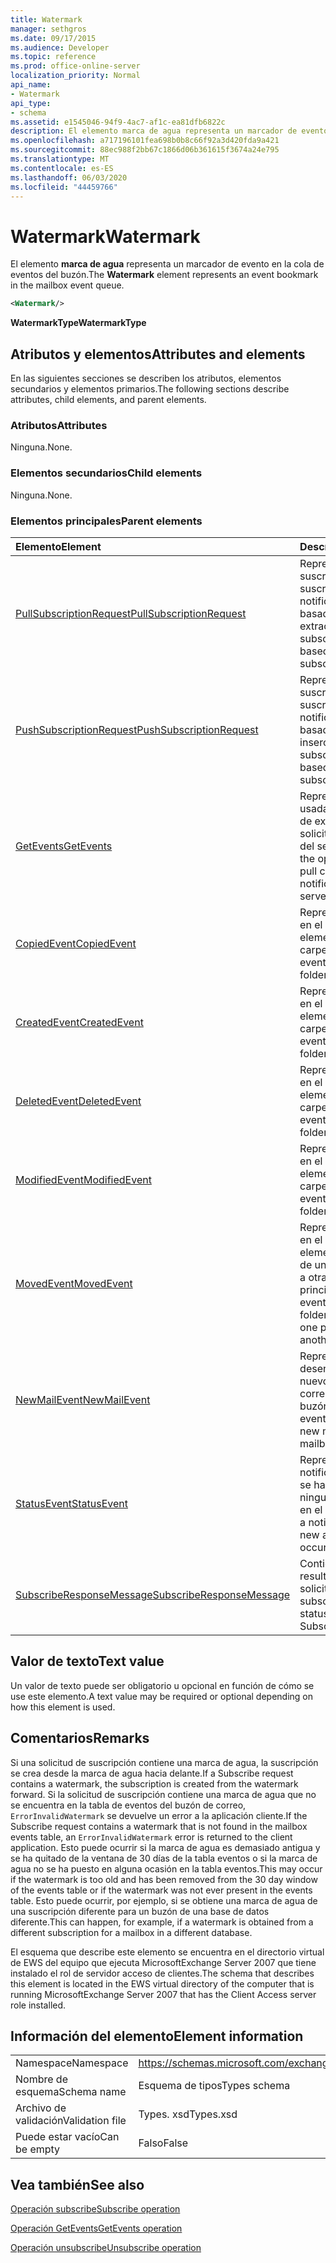 ```yaml
---
title: Watermark
manager: sethgros
ms.date: 09/17/2015
ms.audience: Developer
ms.topic: reference
ms.prod: office-online-server
localization_priority: Normal
api_name:
- Watermark
api_type:
- schema
ms.assetid: e1545046-94f9-4ac7-af1c-ea81dfb6822c
description: El elemento marca de agua representa un marcador de evento en la cola de eventos del buzón.
ms.openlocfilehash: a717196101fea698b0b8c66f92a3d420fda9a421
ms.sourcegitcommit: 88ec988f2bb67c1866d06b361615f3674a24e795
ms.translationtype: MT
ms.contentlocale: es-ES
ms.lasthandoff: 06/03/2020
ms.locfileid: "44459766"
---
```

# <a name="watermark"></a><span data-ttu-id="98468-103">Watermark</span><span class="sxs-lookup"><span data-stu-id="98468-103">Watermark</span></span>

<span data-ttu-id="98468-104">El elemento **marca de agua** representa un marcador de evento en la cola de eventos del buzón.</span><span class="sxs-lookup"><span data-stu-id="98468-104">The **Watermark** element represents an event bookmark in the mailbox event queue.</span></span> 
  
```xml
<Watermark/>
```

 <span data-ttu-id="98468-105">**WatermarkType**</span><span class="sxs-lookup"><span data-stu-id="98468-105">**WatermarkType**</span></span>
## <a name="attributes-and-elements"></a><span data-ttu-id="98468-106">Atributos y elementos</span><span class="sxs-lookup"><span data-stu-id="98468-106">Attributes and elements</span></span>

<span data-ttu-id="98468-107">En las siguientes secciones se describen los atributos, elementos secundarios y elementos primarios.</span><span class="sxs-lookup"><span data-stu-id="98468-107">The following sections describe attributes, child elements, and parent elements.</span></span>
  
### <a name="attributes"></a><span data-ttu-id="98468-108">Atributos</span><span class="sxs-lookup"><span data-stu-id="98468-108">Attributes</span></span>

<span data-ttu-id="98468-109">Ninguna.</span><span class="sxs-lookup"><span data-stu-id="98468-109">None.</span></span>
  
### <a name="child-elements"></a><span data-ttu-id="98468-110">Elementos secundarios</span><span class="sxs-lookup"><span data-stu-id="98468-110">Child elements</span></span>

<span data-ttu-id="98468-111">Ninguna.</span><span class="sxs-lookup"><span data-stu-id="98468-111">None.</span></span>
  
### <a name="parent-elements"></a><span data-ttu-id="98468-112">Elementos principales</span><span class="sxs-lookup"><span data-stu-id="98468-112">Parent elements</span></span>

|<span data-ttu-id="98468-113">**Elemento**</span><span class="sxs-lookup"><span data-stu-id="98468-113">**Element**</span></span>|<span data-ttu-id="98468-114">**Descripción**</span><span class="sxs-lookup"><span data-stu-id="98468-114">**Description**</span></span>|
|:-----|:-----|
|[<span data-ttu-id="98468-115">PullSubscriptionRequest</span><span class="sxs-lookup"><span data-stu-id="98468-115">PullSubscriptionRequest</span></span>](pullsubscriptionrequest.md) <br/> |<span data-ttu-id="98468-116">Representa una suscripción a una suscripción de notificación de eventos basada en extracción.</span><span class="sxs-lookup"><span data-stu-id="98468-116">Represents a subscription to a pull-based event notification subscription.</span></span>  <br/> |
|[<span data-ttu-id="98468-117">PushSubscriptionRequest</span><span class="sxs-lookup"><span data-stu-id="98468-117">PushSubscriptionRequest</span></span>](pushsubscriptionrequest.md) <br/> |<span data-ttu-id="98468-118">Representa una suscripción a una suscripción de notificación de eventos basada en inserción.</span><span class="sxs-lookup"><span data-stu-id="98468-118">Represents a subscription to a push-based event notification subscription.</span></span>  <br/> |
|[<span data-ttu-id="98468-119">GetEvents</span><span class="sxs-lookup"><span data-stu-id="98468-119">GetEvents</span></span>](getevents.md) <br/> |<span data-ttu-id="98468-120">Representa la operación usada por los clientes de extracción para solicitar notificaciones del servidor.</span><span class="sxs-lookup"><span data-stu-id="98468-120">Represents the operation used by pull clients to request notifications from the server.</span></span>  <br/> |
|[<span data-ttu-id="98468-121">CopiedEvent</span><span class="sxs-lookup"><span data-stu-id="98468-121">CopiedEvent</span></span>](copiedevent.md) <br/> |<span data-ttu-id="98468-122">Representa un evento en el que se copia un elemento o una carpeta.</span><span class="sxs-lookup"><span data-stu-id="98468-122">Represents an event where an item or folder is copied.</span></span>  <br/> |
|[<span data-ttu-id="98468-123">CreatedEvent</span><span class="sxs-lookup"><span data-stu-id="98468-123">CreatedEvent</span></span>](createdevent.md) <br/> |<span data-ttu-id="98468-124">Representa un evento en el que se crea un elemento o una carpeta.</span><span class="sxs-lookup"><span data-stu-id="98468-124">Represents an event where an item or folder is created.</span></span>  <br/> |
|[<span data-ttu-id="98468-125">DeletedEvent</span><span class="sxs-lookup"><span data-stu-id="98468-125">DeletedEvent</span></span>](deletedevent.md) <br/> |<span data-ttu-id="98468-126">Representa un evento en el que se elimina un elemento o carpeta.</span><span class="sxs-lookup"><span data-stu-id="98468-126">Represents an event where an item or folder is deleted.</span></span>  <br/> |
|[<span data-ttu-id="98468-127">ModifiedEvent</span><span class="sxs-lookup"><span data-stu-id="98468-127">ModifiedEvent</span></span>](modifiedevent.md) <br/> |<span data-ttu-id="98468-128">Representa un evento en el que se modifica un elemento o una carpeta.</span><span class="sxs-lookup"><span data-stu-id="98468-128">Represents an event where an item or folder is modified.</span></span>  <br/> |
|[<span data-ttu-id="98468-129">MovedEvent</span><span class="sxs-lookup"><span data-stu-id="98468-129">MovedEvent</span></span>](movedevent.md) <br/> |<span data-ttu-id="98468-130">Representa un evento en el que se mueve un elemento o una carpeta de una carpeta principal a otra carpeta principal.</span><span class="sxs-lookup"><span data-stu-id="98468-130">Represents an event where an item or folder is moved from one parent folder to another parent folder.</span></span>  <br/> |
|[<span data-ttu-id="98468-131">NewMailEvent</span><span class="sxs-lookup"><span data-stu-id="98468-131">NewMailEvent</span></span>](newmailevent.md) <br/> |<span data-ttu-id="98468-132">Representa un evento desencadenado por un nuevo elemento de correo en un buzón.</span><span class="sxs-lookup"><span data-stu-id="98468-132">Represents an event triggered by a new mail item in a mailbox.</span></span>  <br/> |
|[<span data-ttu-id="98468-133">StatusEvent</span><span class="sxs-lookup"><span data-stu-id="98468-133">StatusEvent</span></span>](statusevent.md) <br/> |<span data-ttu-id="98468-134">Representa una notificación de que no se ha producido ninguna actividad nueva en el buzón.</span><span class="sxs-lookup"><span data-stu-id="98468-134">Represents a notification that no new activity has occurred in the mailbox.</span></span>  <br/> |
|[<span data-ttu-id="98468-135">SubscribeResponseMessage</span><span class="sxs-lookup"><span data-stu-id="98468-135">SubscribeResponseMessage</span></span>](subscriberesponsemessage.md) <br/> |<span data-ttu-id="98468-136">Contiene el estado y el resultado de una solicitud subscribe.</span><span class="sxs-lookup"><span data-stu-id="98468-136">Contains the status and result of a Subscribe request.</span></span>  <br/> |
   
## <a name="text-value"></a><span data-ttu-id="98468-137">Valor de texto</span><span class="sxs-lookup"><span data-stu-id="98468-137">Text value</span></span>

<span data-ttu-id="98468-138">Un valor de texto puede ser obligatorio u opcional en función de cómo se use este elemento.</span><span class="sxs-lookup"><span data-stu-id="98468-138">A text value may be required or optional depending on how this element is used.</span></span>
  
## <a name="remarks"></a><span data-ttu-id="98468-139">Comentarios</span><span class="sxs-lookup"><span data-stu-id="98468-139">Remarks</span></span>

<span data-ttu-id="98468-140">Si una solicitud de suscripción contiene una marca de agua, la suscripción se crea desde la marca de agua hacia delante.</span><span class="sxs-lookup"><span data-stu-id="98468-140">If a Subscribe request contains a watermark, the subscription is created from the watermark forward.</span></span> <span data-ttu-id="98468-141">Si la solicitud de suscripción contiene una marca de agua que no se encuentra en la tabla de eventos del buzón de correo, `ErrorInvalidWatermark` se devuelve un error a la aplicación cliente.</span><span class="sxs-lookup"><span data-stu-id="98468-141">If the Subscribe request contains a watermark that is not found in the mailbox events table, an  `ErrorInvalidWatermark` error is returned to the client application.</span></span> <span data-ttu-id="98468-142">Esto puede ocurrir si la marca de agua es demasiado antigua y se ha quitado de la ventana de 30 días de la tabla eventos o si la marca de agua no se ha puesto en alguna ocasión en la tabla eventos.</span><span class="sxs-lookup"><span data-stu-id="98468-142">This may occur if the watermark is too old and has been removed from the 30 day window of the events table or if the watermark was not ever present in the events table.</span></span> <span data-ttu-id="98468-143">Esto puede ocurrir, por ejemplo, si se obtiene una marca de agua de una suscripción diferente para un buzón de una base de datos diferente.</span><span class="sxs-lookup"><span data-stu-id="98468-143">This can happen, for example, if a watermark is obtained from a different subscription for a mailbox in a different database.</span></span> 
  
<span data-ttu-id="98468-144">El esquema que describe este elemento se encuentra en el directorio virtual de EWS del equipo que ejecuta MicrosoftExchange Server 2007 que tiene instalado el rol de servidor acceso de clientes.</span><span class="sxs-lookup"><span data-stu-id="98468-144">The schema that describes this element is located in the EWS virtual directory of the computer that is running MicrosoftExchange Server 2007 that has the Client Access server role installed.</span></span>
  
## <a name="element-information"></a><span data-ttu-id="98468-145">Información del elemento</span><span class="sxs-lookup"><span data-stu-id="98468-145">Element information</span></span>

|||
|:-----|:-----|
|<span data-ttu-id="98468-146">Namespace</span><span class="sxs-lookup"><span data-stu-id="98468-146">Namespace</span></span>  <br/> |https://schemas.microsoft.com/exchange/services/2006/types  <br/> |
|<span data-ttu-id="98468-147">Nombre de esquema</span><span class="sxs-lookup"><span data-stu-id="98468-147">Schema name</span></span>  <br/> |<span data-ttu-id="98468-148">Esquema de tipos</span><span class="sxs-lookup"><span data-stu-id="98468-148">Types schema</span></span>  <br/> |
|<span data-ttu-id="98468-149">Archivo de validación</span><span class="sxs-lookup"><span data-stu-id="98468-149">Validation file</span></span>  <br/> |<span data-ttu-id="98468-150">Types. xsd</span><span class="sxs-lookup"><span data-stu-id="98468-150">Types.xsd</span></span>  <br/> |
|<span data-ttu-id="98468-151">Puede estar vacío</span><span class="sxs-lookup"><span data-stu-id="98468-151">Can be empty</span></span>  <br/> |<span data-ttu-id="98468-152">Falso</span><span class="sxs-lookup"><span data-stu-id="98468-152">False</span></span>  <br/> |
   
## <a name="see-also"></a><span data-ttu-id="98468-153">Vea también</span><span class="sxs-lookup"><span data-stu-id="98468-153">See also</span></span>



[<span data-ttu-id="98468-154">Operación subscribe</span><span class="sxs-lookup"><span data-stu-id="98468-154">Subscribe operation</span></span>](subscribe-operation.md)
  
[<span data-ttu-id="98468-155">Operación GetEvents</span><span class="sxs-lookup"><span data-stu-id="98468-155">GetEvents operation</span></span>](getevents-operation.md)
  
[<span data-ttu-id="98468-156">Operación unsubscribe</span><span class="sxs-lookup"><span data-stu-id="98468-156">Unsubscribe operation</span></span>](unsubscribe-operation.md)

